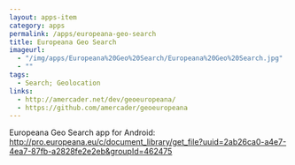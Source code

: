 ```yaml
---
layout: apps-item
category: apps
permalink: /apps/europeana-geo-search
title: Europeana Geo Search
imageurl:
  - "/img/apps/Europeana%20Geo%20Search/Europeana%20Geo%20Search.jpg"
  - ""
tags:
  - Search; Geolocation
links:
  - http://amercader.net/dev/geoeuropeana/
  - https://github.com/amercader/geoeuropeana
---
```


Europeana Geo Search app for Android: http://pro.europeana.eu/c/document_library/get_file?uuid=2ab26ca0-a4e7-4ea7-87fb-a2828fe2e2eb&groupId=462475

